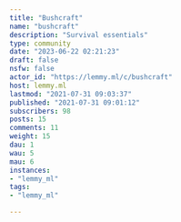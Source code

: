 ```yaml
---
title: "Bushcraft" 
name: "bushcraft"
description: "Survival essentials"
type: community
date: "2023-06-22 02:21:23"
draft: false
nsfw: false
actor_id: "https://lemmy.ml/c/bushcraft"
host: lemmy.ml
lastmod: "2021-07-31 09:03:37"
published: "2021-07-31 09:01:12"
subscribers: 98
posts: 15
comments: 11
weight: 15
dau: 1
wau: 5
mau: 6
instances:
- "lemmy_ml"
tags: 
- "lemmy_ml"

---
```

